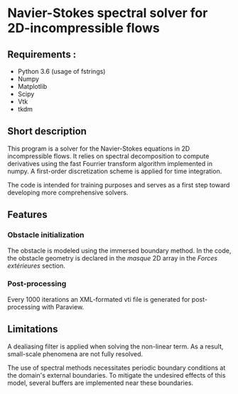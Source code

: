# Navier-Stokes spectral solver for 2D-incompressible flows

## Requirements :

- Python 3.6 (usage of fstrings)
- Numpy
- Matplotlib
- Scipy
- Vtk
- tkdm


## Short description

This program is a solver for the Navier-Stokes equations in 2D incompressible flows. It relies on spectral decomposition to compute derivatives using the fast Fourrier transform algorithm implemented in numpy. A first-order discretization scheme is applied for time integration.

The code is intended for training purposes and serves as a first step toward developing more comprehensive solvers.


## Features

### Obstacle initialization

The obstacle is modeled using the immersed boundary method. In the code, the obstacle geometry is declared in the *masque* 2D array in the *Forces extérieures* section. 

### Post-processing

Every 1000 iterations an XML-formated vti file is generated for post-processing with Paraview.


## Limitations 

A dealiasing filter is applied when solving the non-linear term. As a result, small-scale phenomena are not fully resolved.

The use of spectral methods necessitates periodic boundary conditions at the domain's external boundaries. To mitigate the undesired effects of this model, several buffers are implemented near these boundaries.


